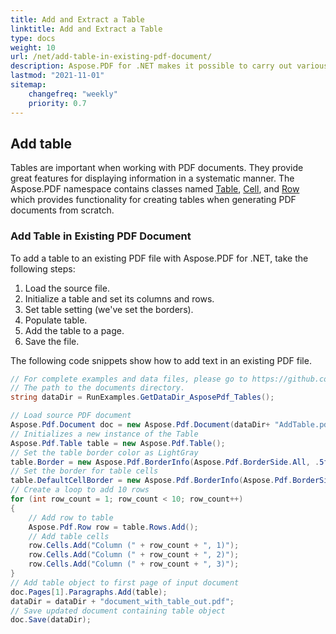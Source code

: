 ```yaml
---
title: Add and Extract a Table
linktitle: Add and Extract a Table
type: docs
weight: 10
url: /net/add-table-in-existing-pdf-document/
description: Aspose.PDF for .NET makes it possible to carry out various manipulations with the tables contained in your pdf document. You may add and extract a table in the existing PDF document, render table on a new page and etc.
lastmod: "2021-11-01"
sitemap:
    changefreq: "weekly"
    priority: 0.7
---
```


## Add table

Tables are important when working with PDF documents. They provide great features for displaying information in a systematic manner. The Aspose.PDF namespace contains classes named [Table](https://apireference.aspose.com/pdf/net/aspose.pdf/table), [Cell](https://apireference.aspose.com/pdf/net/aspose.pdf/cell), and [Row](https://apireference.aspose.com/pdf/net/aspose.pdf/row) which provides functionality for creating tables when generating PDF documents from scratch.

### Add Table in Existing PDF Document

To add a table to an existing PDF file with Aspose.PDF for .NET, take the following steps:

1. Load the source file.
1. Initialize a table and set its columns and rows.
1. Set table setting (we've set the borders).
1. Populate table.
1. Add the table to a page.
1. Save the file.

The following code snippets show how to add text in an existing PDF file.

```csharp
// For complete examples and data files, please go to https://github.com/aspose-pdf/Aspose.PDF-for-.NET
// The path to the documents directory.
string dataDir = RunExamples.GetDataDir_AsposePdf_Tables();

// Load source PDF document
Aspose.Pdf.Document doc = new Aspose.Pdf.Document(dataDir+ "AddTable.pdf");
// Initializes a new instance of the Table
Aspose.Pdf.Table table = new Aspose.Pdf.Table();
// Set the table border color as LightGray
table.Border = new Aspose.Pdf.BorderInfo(Aspose.Pdf.BorderSide.All, .5f, Aspose.Pdf.Color.FromRgb(System.Drawing.Color.LightGray));
// Set the border for table cells
table.DefaultCellBorder = new Aspose.Pdf.BorderInfo(Aspose.Pdf.BorderSide.All, .5f, Aspose.Pdf.Color.FromRgb(System.Drawing.Color.LightGray));
// Create a loop to add 10 rows
for (int row_count = 1; row_count < 10; row_count++)
{
    // Add row to table
    Aspose.Pdf.Row row = table.Rows.Add();
    // Add table cells
    row.Cells.Add("Column (" + row_count + ", 1)");
    row.Cells.Add("Column (" + row_count + ", 2)");
    row.Cells.Add("Column (" + row_count + ", 3)");
}
// Add table object to first page of input document
doc.Pages[1].Paragraphs.Add(table);
dataDir = dataDir + "document_with_table_out.pdf";
// Save updated document containing table object
doc.Save(dataDir);
```
